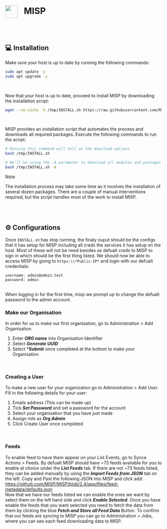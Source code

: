 # <img align="center" src="https://docs.sekoia.io/assets/playbooks/library/misp.png" height="40px" width="40px"> &nbsp; MISP

<br><br>

## <div id="installation">💻 Installation
Make sure your host is up to date by running the following commands:

```bash
sudo apt update -y
sudo apt upgrade -y
```
<br>

Now that your host is up to date, proceed to install MISP by downloading the installation script:

```bash
wget --no-cache -O /tmp/INSTALL.sh https://raw.githubusercontent.com/MISP/MISP/2.4/INSTALL/INSTALL.sh
```
<br>

MISP provides an installation script that automates the process and downloads all required packages. Execute the following commands to run the script:
```bash
# Running this command will tell us the download options
bash /tmp/INSTALL.sh

# We'll be using the -A parameter to download all modules and packages for MISP
bash /tmp/INSTALL.sh -A
```
> [!NOTE]
> The installation process may take some time as it involves the installation of several dozen packages. There are a couple of manual interventions required, but the script handles most of the work to install MISP.

<br><br>

## <div id="configurations">⚙️ Configurations
Once `INSTALL.sh` has stop running, the finaly ouput should be the configs that it has setup for MISP including all creds the services it has setup on the host. Most of these will not be need besides as defualt creds to MISP to sign in which should be the first thing listed.
We should now be able to access MISP by going to `https:\\*Public-IP*` and login with our defualt credentials:
```
username: admin@admin.test
password: admin
```
<br>
When logging in for the first time, misp we prompt up to change the defualt password to the admin account.

### Make our Organisation 
In order for us to make our first organisation, go to Administration > Add Organisation. 
1. Enter ***ORG name*** into Organisation Identifier
2. Select ***Generate UUID***
3. Select ***Submit** once completed at the bottom to make your Organisation
<br>

### Creating a User
To make a new user for your organization go to Administration > Add User.
Fill in the following details for your user:
1. Emails address (This can be made up)
2. Tick ***Set Password*** and set a password for the account
3. Select your organisation that you have just made
4. Assign role as ***Org Admin***
5. Click Create User once completed 

<br>

### Feeds 
To enable feed to have them appear on your List Events, go to Synce Actions > Feeds. By defualt MISP should have ~73 feeds avaliable for you to enable at choice under the ***List Feeds*** tab.
If there are not ~73 feeds listed, they can be added manually by using the ***Import Feeds from JSON*** tab on the left.
Copy and Past the following JSON into MISP and click add:
https://github.com/MISP/MISP/blob/2.4/app/files/feed-metadata/defaults.json
<br>
Now that we have our feeds listed we can enable the ones we want by select them on the left hand side and click ***Enable Selected***. 
Once you have enable the feeds that you want selected you need to fetch the data from them by clicking the blue ***Fetch and Store all Feed Data*** Button.
To confirm that our feeds are syncing to MISP you can go to Administration > Jobs, where you can see each feed downloading data to MISP.

<br><br>

